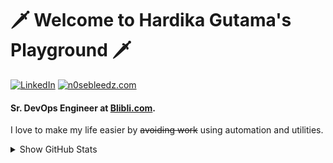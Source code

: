 # 🗡️ Welcome to Hardika Gutama's Playground 🗡️

<!-- profile badges -->
<p align="left">
    <a href="https://www.linkedin.com/in/hardika-gutama/" target="_blank"><img alt="LinkedIn" src="https://img.shields.io/badge/-LinkedIn-0077B5?style=plastic&logo=Linkedin&logoColor=white"></a>
    <a href="https://n0sebleedz.com" target="_blank"><img alt="n0sebleedz.com" src="https://img.shields.io/endpoint?url=https%3A%2F%2Fn0sebleedz.com%2Fshields"></a>
</p>

#### Sr. DevOps Engineer at [Blibli.com](https://blibli.com/).

I love to make my life easier by ~~avoiding work~~ using automation and utilities. 

<details>
    <summary> Show GitHub Stats </summary>
    
[![Hardika's GitHub stats](https://github-readme-stats.vercel.app/api?username=hrdkgtm&count_private=true&theme=radical)](https://github.com/hrdkgtm)
    
</details>

<!--
**hrdkgtm/hrdkgtm** is a ✨ _special_ ✨ repository because its `README.md` (this file) appears on your GitHub profile.

Here are some ideas to get you started:

- 🔭 I’m currently working on ...
- 🌱 I’m currently learning ...
- 👯 I’m looking to collaborate on ...
- 🤔 I’m looking for help with ...
- 💬 Ask me about ...
- 📫 How to reach me: ...
- 😄 Pronouns: ...
- ⚡ Fun fact: ...
-->
